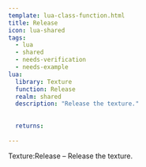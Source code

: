 ```yaml
---
template: lua-class-function.html
title: Release
icon: lua-shared
tags:
  - lua
  - shared
  - needs-verification
  - needs-example
lua:
  library: Texture
  function: Release
  realm: shared
  description: "Release the texture."
  
  
  returns:
    
---
```


<div class="lua__search__keywords">
Texture:Release &#x2013; Release the texture.
</div>
